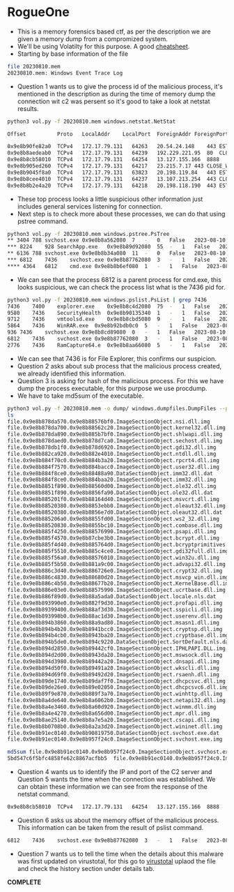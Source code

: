 # RogueOne
- This is a memory forensics based ctf, as per the description we are given a memory dump from a compromized system.
- We'll be using Volatilty for this purpose. A good [cheatsheet](https://blog.onfvp.com/post/volatility-cheatsheet/).
- Starting by base information of the file
```sh
file 20230810.mem 
20230810.mem: Windows Event Trace Log
```
- Question 1 wants us to give the process id of the malicious process, it's mentioned in the description as during the time of memory dump the connection wit c2 was persent so it's good to take a look at netstat results.
```sh
python3 vol.py -f 20230810.mem windows.netstat.NetStat

Offset	        Proto	LocalAddr	 LocalPort	ForeignAddr	ForeignPort	State	PID	Owner	Created

0x9e8b90fe82a0	TCPv4	172.17.79.131	64263	20.54.24.148	443	ESTABLISHED	6136	svchost.exe	2023-08-10 11:31:18.000000 UTC
0x9e8b8aedeab0	TCPv4	172.17.79.131	64239	192.229.221.95	80	CLOSE_WAIT	8224	SearchApp.exe	2023-08-10 11:28:48.000000 UTC
0x9e8b8cb58010	TCPv4	172.17.79.131	64254	13.127.155.166	8888	ESTABLISHED	6812	svchost.exe	2023-08-10 11:30:03.000000 UTC
0x9e8b905ed260	TCPv4	172.17.79.131	64217	23.215.7.17	443	CLOSE_WAIT	8224	SearchApp.exe	2023-08-10 11:28:45.000000 UTC
0x9e8b9045f8a0	TCPv4	172.17.79.131	63823	20.198.119.84	443	ESTABLISHED	3404	svchost.exe	2023-08-10 11:14:21.000000 UTC
0x9e8b8cee4010	TCPv4	172.17.79.131	64237	13.107.213.254	443	CLOSE_WAIT	8224	SearchApp.exe	2023-08-10 11:28:47.000000 UTC
0x9e8b8b2e4a20	TCPv4	172.17.79.131	64218	20.198.118.190	443	ESTABLISHED	3404	svchost.exe	2023-08-10 11:28:45.000000 UTC
```
- These top process looks a little suspicious other information just includes general services listening for connection.
- Next step is to check more about these processes, we can do that using pstree command.
```sh
python3 vol.py -f 20230810.mem windows.pstree.PsTree
** 3404	788	svchost.exe	0x9e8b8a562080	7	-	0	False	2023-08-10 11:13:44.000000 UTC	N/A	\Device\HarddiskVolume3\Windows\System32\svchost.exe	C:\WINDOWS\system32\svchost.exe -k netsvcs -p -s WpnService	C:\WINDOWS\system32\svchost.exe
*** 8224	928	SearchApp.exe	0x9e8b89d92080	55	-	1	False	2023-08-10 11:14:14.000000 UTC	N/A	\Device\HarddiskVolume3\Windows\SystemApps\Microsoft.Windows.Search_cw5n1h2txyewy\SearchApp.exe	"C:\WINDOWS\SystemApps\Microsoft.Windows.Search_cw5n1h2txyewy\SearchApp.exe" -ServerName:CortanaUI.AppX8z9r6jm96hw4bsbneegw0kyxx296wr9t.mca	C:\WINDOWS\SystemApps\Microsoft.Windows.Search_cw5n1h2txyewy\SearchApp.exe
** 6136	788	svchost.exe	0x9e8b8b34a080	11	-	0	False	2023-08-10 11:13:53.000000 UTC	N/A	\Device\HarddiskVolume3\Windows\System32\svchost.exe	C:\WINDOWS\System32\svchost.exe -k NetworkService -p -s DoSvc	C:\WINDOWS\System32\svchost.exe
*** 6812	7436	svchost.exe	0x9e8b87762080	3	-	1	False	2023-08-10 11:30:03.000000 UTC	N/A	\Device\HarddiskVolume3\Users\simon.stark\Downloads\svchost.exe	"C:\Users\simon.stark\Downloads\svchost.exe" 	C:\Users\simon.stark\Downloads\svchost.exe
**** 4364	6812	cmd.exe	0x9e8b8b6ef080	1	-	1	False	2023-08-10 11:30:57.000000 UTC	N/A	\Device\HarddiskVolume3\Windows\System32\cmd.exe	C:\WINDOWS\system32\cmd.exe	C:\WINDOWS\system32\cmd.exe
```
- We can see that the process 6812 is a parent process for cmd.exe, this looks suspicious, we can check the process list what is the 7436 pid for.
```sh
python3 vol.py -f 20230810.mem windows.pslist.PsList | grep 7436
7436	7400	explorer.exe	0x9e8b8c4d2080	75	-	1	False	2023-08-10 11:14:07.000000 UTC	N/A	Disabled
9580	7436	SecurityHealth	0x9e8b90135340	1	-	1	False	2023-08-10 11:14:25.000000 UTC	N/A	Disabled
9712	7436	vmtoolsd.exe	0x9e8b8cbd5080	9	-	1	False	2023-08-10 11:14:26.000000 UTC	N/A	Disabled
5864	7436	WinRAR.exe	0x9e8b92bdb0c0	5	-	1	False	2023-08-10 11:20:21.000000 UTC	N/A	Disabled
936	7436	svchost.exe	0x9e8b8cd89080	0	-	1	False	2023-08-10 11:22:31.000000 UTC	2023-08-10 11:27:51.000000 UTC	Disabled
6812	7436	svchost.exe	0x9e8b87762080	3	-	1	False	2023-08-10 11:30:03.000000 UTC	N/A	Disabled
2776	7436	RamCapture64.e	0x9e8b8aa66080	5	-	1	False	2023-08-10 11:31:52.000000 UTC	N/A	Disabled
```
- We can see that 7436 is for File Explorer, this confirms our suspicion.
- Question 2 asks about sub process that the malicious process created, we already identified this information.
- Question 3 is asking for hash of the malicious process. For this we have dump the process executable, for this purpose we use procdump.
- We have to take md5sum of the executable.
```sh
python3 vol.py -f 20230810.mem -o dump/ windows.dumpfiles.DumpFiles --pid 6812
ls
file.0x9e8b878da570.0x9e8b88576bf0.ImageSectionObject.nsi.dll.img
file.0x9e8b878da700.0x9e8b88562c20.ImageSectionObject.kernel32.dll.img
file.0x9e8b878da890.0x9e8b885b7bf0.ImageSectionObject.shlwapi.dll.img
file.0x9e8b878daed0.0x9e8b878d7ca0.ImageSectionObject.sechost.dll.img
file.0x9e8b878db1f0.0x9e8b878d6920.ImageSectionObject.gdi32.dll.img
file.0x9e8b882ca920.0x9e8b882e4010.ImageSectionObject.ntdll.dll.img
file.0x9e8b884f70c0.0x9e8b884b3a20.ImageSectionObject.rpcrt4.dll.img
file.0x9e8b884f7570.0x9e8b884bacc0.ImageSectionObject.user32.dll.img
file.0x9e8b884f8ce0.0x9e8b88488a90.DataSectionObject.imm32.dll.dat
file.0x9e8b884f8ce0.0x9e8b884baa20.ImageSectionObject.imm32.dll.img
file.0x9e8b8851f890.0x9e8b88560d00.ImageSectionObject.ole32.dll.img
file.0x9e8b8851f890.0x9e8b8856fa90.DataSectionObject.ole32.dll.dat
file.0x9e8b885201f0.0x9e8b88164d40.ImageSectionObject.msvcrt.dll.img
file.0x9e8b88520380.0x9e8b8853ebb0.ImageSectionObject.oleaut32.dll.img
file.0x9e8b88520380.0x9e8b8856e7d0.DataSectionObject.oleaut32.dll.dat
file.0x9e8b885206a0.0x9e8b8855fd00.ImageSectionObject.ws2_32.dll.img
file.0x9e8b88520830.0x9e8b8855bc10.ImageSectionObject.combase.dll.img
file.0x9e8b885f4250.0x9e8b88576990.ImageSectionObject.psapi.dll.img
file.0x9e8b885f4570.0x9e8b87cbe3b0.ImageSectionObject.bcrypt.dll.img
file.0x9e8b885f4d40.0x9e8b885764d0.ImageSectionObject.bcryptprimitives.dll.img
file.0x9e8b885f5510.0x9e8b885c4ce0.ImageSectionObject.gdi32full.dll.img
file.0x9e8b885f56a0.0x9e8b88576010.ImageSectionObject.win32u.dll.img
file.0x9e8b885f5b50.0x9e8b881a9c00.ImageSectionObject.advapi32.dll.img
file.0x9e8b886c3d40.0x9e8b886726e0.ImageSectionObject.crypt32.dll.img
file.0x9e8b886c4830.0x9e8b88680d20.ImageSectionObject.msvcp_win.dll.img
file.0x9e8b886c4b50.0x9e8b88677b20.ImageSectionObject.KernelBase.dll.img
file.0x9e8b886e03e0.0x9e8b88575990.ImageSectionObject.ucrtbase.dll.img
file.0x9e8b886f89d0.0x9e8b88a5ada0.DataSectionObject.locale.nls.dat
file.0x9e8b893990e0.0x9e8b882f9d30.ImageSectionObject.profapi.dll.img
file.0x9e8b89399400.0x9e8b88af3d30.ImageSectionObject.sspicli.dll.img
file.0x9e8b893998b0.0x9e8b88ac1d30.ImageSectionObject.userenv.dll.img
file.0x9e8b894b3860.0x9e8b88a9ad80.ImageSectionObject.msasn1.dll.img
file.0x9e8b894b4b20.0x9e8b8941bcc0.ImageSectionObject.cryptsp.dll.img
file.0x9e8b894b4cb0.0x9e8b8943ba20.ImageSectionObject.cryptbase.dll.img
file.0x9e8b894b5de0.0x9e8b894c9220.DataSectionObject.SortDefault.nls.dat
file.0x9e8b894d2850.0x9e8b89442cf0.ImageSectionObject.IPHLPAPI.DLL.img
file.0x9e8b894d2d00.0x9e8b8943da20.ImageSectionObject.mswsock.dll.img
file.0x9e8b894d3980.0x9e8b89442a20.ImageSectionObject.dnsapi.dll.img
file.0x9e8b894d50f0.0x9e8b89491a20.ImageSectionObject.wkscli.dll.img
file.0x9e8b894d69f0.0x9e8b89492d20.ImageSectionObject.rsaenh.dll.img
file.0x9e8b89de1740.0x9e8b89daf7f0.ImageSectionObject.dhcpcsvc.dll.img
file.0x9e8b89de26e0.0x9e8b89e02050.ImageSectionObject.dhcpcsvc6.dll.img
file.0x9e8b89f9e870.0x9e8b889f3a70.ImageSectionObject.winhttp.dll.img
file.0x9e8b8a4de640.0x9e8b8a6062b0.ImageSectionObject.netapi32.dll.img
file.0x9e8b8a4e3460.0x9e8b8a60d920.ImageSectionObject.winmm.dll.img
file.0x9e8b8a4e4270.0x9e8b8a656d00.ImageSectionObject.mpr.dll.img
file.0x9e8b8ae25140.0x9e8b8a7e5a20.ImageSectionObject.cscapi.dll.img
file.0x9e8b8b0708b0.0x9e8b8a2a3d20.ImageSectionObject.wininet.dll.img
file.0x9e8b91ec0140.0x9e8b90819750.DataSectionObject.svchost.exe.dat
file.0x9e8b91ec0140.0x9e8b957f24c0.ImageSectionObject.svchost.exe.img

md5sum file.0x9e8b91ec0140.0x9e8b957f24c0.ImageSectionObject.svchost.exe.img
5bd547c6f5bfc4858fe62c8867acfbb5  file.0x9e8b91ec0140.0x9e8b957f24c0.ImageSectionObject.svchost.exe.img
```
- Question 4 wants us to identify the IP and port of the C2 server and Question 5 wants the time when the connection was established. We can obtain these information we can see from the response of the netstat command.
```sh
0x9e8b8cb58010	TCPv4	172.17.79.131	64254	13.127.155.166	8888	ESTABLISHED	6812	svchost.exe	2023-08-10 11:30:03.000000 UTC
```
- Question 6 asks us about the memory offset of the malicious process. This information can be taken from the result of pslist command.
```sh
6812	7436	svchost.exe	0x9e8b87762080	3	-	1	False	2023-08-10 11:30:03.000000 UTC	N/A	Disabled
```
- Question 7 wants us to tell the time when the details about this malware was first updated on virustotal, for this go to [virustotal](https://www.virustotal.com/gui) uplaod the file and check the history section under details tab.

**COMPLETE**
